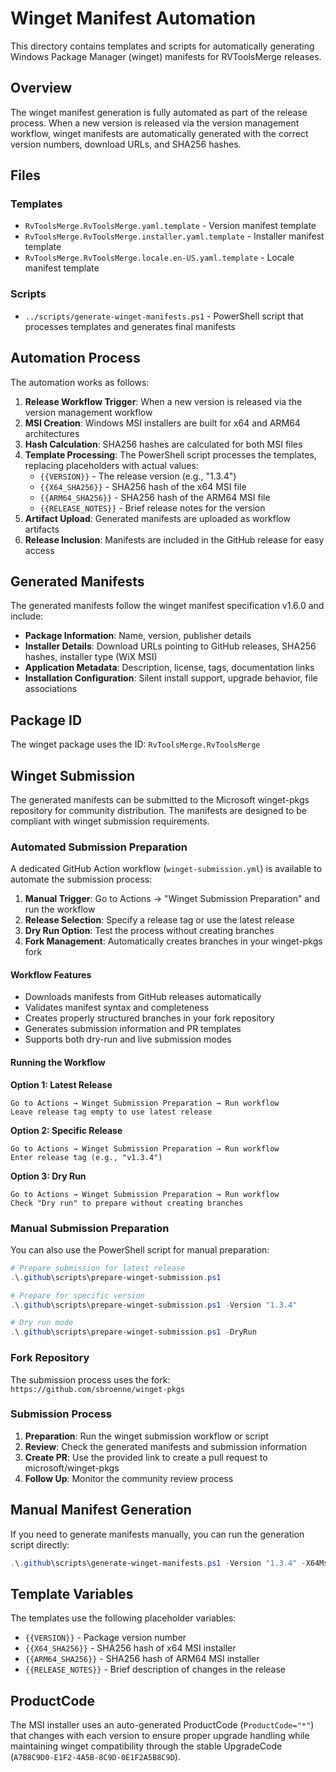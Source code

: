 # Winget Manifest Automation

This directory contains templates and scripts for automatically generating Windows Package Manager (winget) manifests for RVToolsMerge releases.

## Overview

The winget manifest generation is fully automated as part of the release process. When a new version is released via the version management workflow, winget manifests are automatically generated with the correct version numbers, download URLs, and SHA256 hashes.

## Files

### Templates

-   `RvToolsMerge.RvToolsMerge.yaml.template` - Version manifest template
-   `RvToolsMerge.RvToolsMerge.installer.yaml.template` - Installer manifest template
-   `RvToolsMerge.RvToolsMerge.locale.en-US.yaml.template` - Locale manifest template

### Scripts

-   `../scripts/generate-winget-manifests.ps1` - PowerShell script that processes templates and generates final manifests

## Automation Process

The automation works as follows:

1. **Release Workflow Trigger**: When a new version is released via the version management workflow
2. **MSI Creation**: Windows MSI installers are built for x64 and ARM64 architectures
3. **Hash Calculation**: SHA256 hashes are calculated for both MSI files
4. **Template Processing**: The PowerShell script processes the templates, replacing placeholders with actual values:
    - `{{VERSION}}` - The release version (e.g., "1.3.4")
    - `{{X64_SHA256}}` - SHA256 hash of the x64 MSI file
    - `{{ARM64_SHA256}}` - SHA256 hash of the ARM64 MSI file
    - `{{RELEASE_NOTES}}` - Brief release notes for the version
5. **Artifact Upload**: Generated manifests are uploaded as workflow artifacts
6. **Release Inclusion**: Manifests are included in the GitHub release for easy access

## Generated Manifests

The generated manifests follow the winget manifest specification v1.6.0 and include:

-   **Package Information**: Name, version, publisher details
-   **Installer Details**: Download URLs pointing to GitHub releases, SHA256 hashes, installer type (WiX MSI)
-   **Application Metadata**: Description, license, tags, documentation links
-   **Installation Configuration**: Silent install support, upgrade behavior, file associations

## Package ID

The winget package uses the ID: `RvToolsMerge.RvToolsMerge`

## Winget Submission

The generated manifests can be submitted to the Microsoft winget-pkgs repository for community distribution. The manifests are designed to be compliant with winget submission requirements.

### Automated Submission Preparation

A dedicated GitHub Action workflow (`winget-submission.yml`) is available to automate the submission process:

1. **Manual Trigger**: Go to Actions → "Winget Submission Preparation" and run the workflow
2. **Release Selection**: Specify a release tag or use the latest release
3. **Dry Run Option**: Test the process without creating branches
4. **Fork Management**: Automatically creates branches in your winget-pkgs fork

#### Workflow Features

-   Downloads manifests from GitHub releases automatically
-   Validates manifest syntax and completeness
-   Creates properly structured branches in your fork repository
-   Generates submission information and PR templates
-   Supports both dry-run and live submission modes

#### Running the Workflow

**Option 1: Latest Release**

```
Go to Actions → Winget Submission Preparation → Run workflow
Leave release tag empty to use latest release
```

**Option 2: Specific Release**

```
Go to Actions → Winget Submission Preparation → Run workflow
Enter release tag (e.g., "v1.3.4")
```

**Option 3: Dry Run**

```
Go to Actions → Winget Submission Preparation → Run workflow
Check "Dry run" to prepare without creating branches
```

### Manual Submission Preparation

You can also use the PowerShell script for manual preparation:

```powershell
# Prepare submission for latest release
.\.github\scripts\prepare-winget-submission.ps1

# Prepare for specific version
.\.github\scripts\prepare-winget-submission.ps1 -Version "1.3.4"

# Dry run mode
.\.github\scripts\prepare-winget-submission.ps1 -DryRun
```

### Fork Repository

The submission process uses the fork: `https://github.com/sbroenne/winget-pkgs`

### Submission Process

1. **Preparation**: Run the winget submission workflow or script
2. **Review**: Check the generated manifests and submission information
3. **Create PR**: Use the provided link to create a pull request to microsoft/winget-pkgs
4. **Follow Up**: Monitor the community review process

## Manual Manifest Generation

If you need to generate manifests manually, you can run the generation script directly:

```powershell
.\.github\scripts\generate-winget-manifests.ps1 -Version "1.3.4" -X64MsiPath "path\to\x64.msi" -Arm64MsiPath "path\to\arm64.msi" -OutputDir "output"
```

## Template Variables

The templates use the following placeholder variables:

-   `{{VERSION}}` - Package version number
-   `{{X64_SHA256}}` - SHA256 hash of x64 MSI installer
-   `{{ARM64_SHA256}}` - SHA256 hash of ARM64 MSI installer
-   `{{RELEASE_NOTES}}` - Brief description of changes in the release

## ProductCode

The MSI installer uses an auto-generated ProductCode (`ProductCode="*"`) that changes with each version to ensure proper upgrade handling while maintaining winget compatibility through the stable UpgradeCode (`A7B8C9D0-E1F2-4A5B-8C9D-0E1F2A5B8C9D`).
